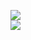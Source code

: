 [![](https://img.shields.io/badge/Made%20With-Github%20Spray-lightgrey.svg?style=for-the-badge&logo=github)](https://github.com/Annihil/github-spray#6424)  
[![](https://i.imgur.com/2DrTn0Z.gif)](https://github.com/Annihil/github-spray)